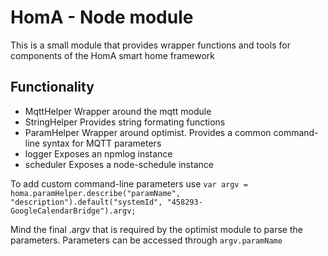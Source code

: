 # HomA - Node module
This is a small module that provides wrapper functions and tools for components of the HomA smart home framework 

## Functionality 
* MqttHelper Wrapper around the mqtt module
* StringHelper Provides string formating functions
* ParamHelper Wrapper around optimist. Provides a common command-line syntax for MQTT parameters
* logger Exposes an npmlog instance
* scheduler Exposes a node-schedule instance


To add custom command-line parameters use 
```var argv = homa.paramHelper.describe("paramName", "description").default("systemId", "458293-GoogleCalendarBridge").argv;```

Mind the final .argv that is required by the optimist module to parse the parameters. Parameters can be accessed through ```argv.paramName```

